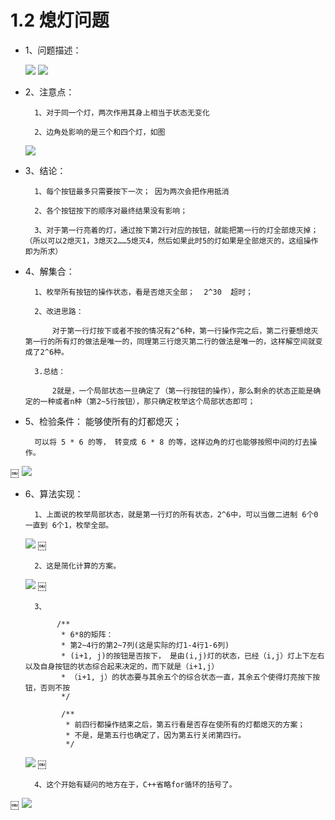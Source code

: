 # 1.2 熄灯问题

- 1、问题描述：

    ![](https://hunzino1.github.io/assets/images/2019/algorithm/enumeration/1%E3%80%81%E7%86%84%E7%81%AF%E9%97%AE%E9%A2%98/1.png)
    ![](https://hunzino1.github.io/assets/images/2019/algorithm/enumeration/1%E3%80%81%E7%86%84%E7%81%AF%E9%97%AE%E9%A2%98/2.png)

- 2、注意点：

		1、对于同一个灯，两次作用其身上相当于状态无变化
		
		2、边角处影响的是三个和四个灯，如图
		
    ![](https://hunzino1.github.io/assets/images/2019/algorithm/enumeration/1%E3%80%81%E7%86%84%E7%81%AF%E9%97%AE%E9%A2%98/3.png)

- 3、结论：

		1、每个按钮最多只需要按下一次； 因为两次会把作用抵消
		
		2、各个按钮按下的顺序对最终结果没有影响；
		
		3、对于第一行亮着的灯，通过按下第2行对应的按钮，就能把第一行的灯全部熄灭掉；（所以可以2熄灭1，3熄灭2……5熄灭4，然后如果此时5的灯如果是全部熄灭的，这组操作即为所求）

- 4、解集合：

		1、枚举所有按钮的操作状态，看是否熄灭全部；  2^30  超时；
		
		2、改进思路：
		
			对于第一行灯按下或者不按的情况有2^6种，第一行操作完之后，第二行要想熄灭第一行的所有灯的做法是唯一的，同理第三行熄灭第二行的做法是唯一的，这样解空间就变成了2^6种。
			
		3.总结：
		
			2就是，一个局部状态一旦确定了（第一行按钮的操作），那么剩余的状态正能是确定的一种或者n种（第2~5行按钮），那只确定枚举这个局部状态即可；

- 5、检验条件： 能够使所有的灯都熄灭；

		可以将 5 * 6 的等， 转变成 6 * 8 的等，这样边角的灯也能够按照中间的灯去操作。
￼
    ![](https://hunzino1.github.io/assets/images/2019/algorithm/enumeration/1%E3%80%81%E7%86%84%E7%81%AF%E9%97%AE%E9%A2%98/4.png)

- 6、算法实现：

		1、上面说的枚举局部状态，就是第一行灯的所有状态，2^6中，可以当做二进制 6个0 一直到 6个1，枚举全部。
		
    ![](https://hunzino1.github.io/assets/images/2019/algorithm/enumeration/1%E3%80%81%E7%86%84%E7%81%AF%E9%97%AE%E9%A2%98/5.png)
￼

    	2、这是简化计算的方案。
    	
    ![](https://hunzino1.github.io/assets/images/2019/algorithm/enumeration/1%E3%80%81%E7%86%84%E7%81%AF%E9%97%AE%E9%A2%98/4.png)
￼

        3、
        
             /**
              * 6*8的矩阵：
              * 第2~4行的第2~7列(这是实际的灯1-4行1-6列)
              * (i+1, j)的按钮是否按下， 是由(i,j)灯的状态，已经（i,j）灯上下左右以及自身按钮的状态综合起来决定的，而下就是（i+1,j）
              * （i+1, j）的状态要与其余五个的综合状态一直，其余五个使得灯亮按下按钮，否则不按
              */

              /**
               * 前四行都操作结束之后，第五行看是否存在使所有的灯都熄灭的方案；
               * 不是，是第五行也确定了，因为第五行关闭第四行。
               */

    ![](https://hunzino1.github.io/assets/images/2019/algorithm/enumeration/1%E3%80%81%E7%86%84%E7%81%AF%E9%97%AE%E9%A2%98/6.png)
￼

        4、这个开始有疑问的地方在于，C++省略for循环的括号了。
        
￼
    ![](https://hunzino1.github.io/assets/images/2019/algorithm/enumeration/1%E3%80%81%E7%86%84%E7%81%AF%E9%97%AE%E9%A2%98/7.png)
		


